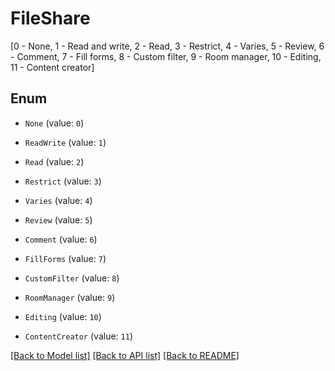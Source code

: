 # FileShare

[0 - None, 1 - Read and write, 2 - Read, 3 - Restrict, 4 - Varies, 5 - Review, 6 - Comment, 7 - Fill forms, 8 - Custom filter, 9 - Room manager, 10 - Editing, 11 - Content creator]

## Enum

* `None` (value: `0`)

* `ReadWrite` (value: `1`)

* `Read` (value: `2`)

* `Restrict` (value: `3`)

* `Varies` (value: `4`)

* `Review` (value: `5`)

* `Comment` (value: `6`)

* `FillForms` (value: `7`)

* `CustomFilter` (value: `8`)

* `RoomManager` (value: `9`)

* `Editing` (value: `10`)

* `ContentCreator` (value: `11`)

[[Back to Model list]](../README.md#documentation-for-models) [[Back to API list]](../README.md#documentation-for-api-endpoints) [[Back to README]](../README.md)


